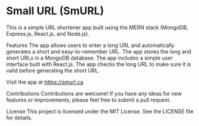# Small URL (SmURL)

This is a simple URL shortener app built using the MERN stack (MongoDB, Express.js, React.js, and Node.js).

Features
The app allows users to enter a long URL and automatically generates a short and easy-to-remember URL.
The app stores the long and short URLs in a MongoDB database.
The app includes a simple user interface built with React.js.
The app checks the long URL to make sure it is valid before generating the short URL.

Visit the app at https://smurl.ca

Contributions
Contributions are welcome! If you have any ideas for new features or improvements, please feel free to submit a pull request.

License
This project is licensed under the MIT License. See the LICENSE file for details.







